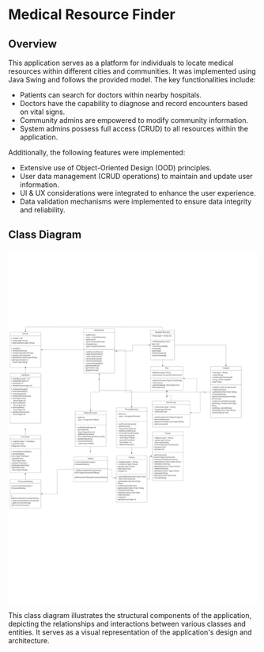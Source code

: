 # Medical Resource Finder

## Overview

This application serves as a platform for individuals to locate medical resources within different cities and communities. It was implemented using Java Swing and follows the provided model. The key functionalities include:

- Patients can search for doctors within nearby hospitals.
- Doctors have the capability to diagnose and record encounters based on vital signs.
- Community admins are empowered to modify community information.
- System admins possess full access (CRUD) to all resources within the application.

Additionally, the following features were implemented:

- Extensive use of Object-Oriented Design (OOD) principles.
- User data management (CRUD operations) to maintain and update user information.
- UI & UX considerations were integrated to enhance the user experience.
- Data validation mechanisms were implemented to ensure data integrity and reliability.

## Class Diagram

![](class%20diagram.jpg)

This class diagram illustrates the structural components of the application, depicting the relationships and interactions between various classes and entities. It serves as a visual representation of the application's design and architecture.

